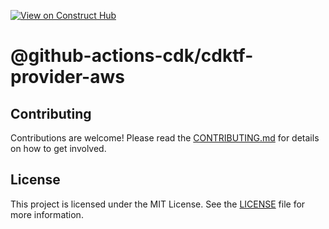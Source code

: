 [![View on Construct Hub](https://constructs.dev/badge?package=%40github-actions-cdk%2Fcdktf-provider-aws)](https://constructs.dev/packages/@github-actions-cdk/cdktf-provider-aws)
# @github-actions-cdk/cdktf-provider-aws

## Contributing

Contributions are welcome! Please read the [CONTRIBUTING.md](../../CONTRIBUTING.md) for details on how to get involved.

## License

This project is licensed under the MIT License. See the [LICENSE](../../LICENCE) file for more information.
